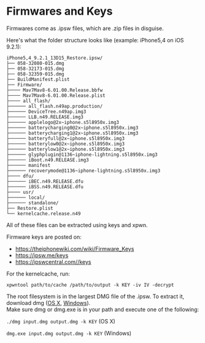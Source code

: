 # Firmwares and Keys

Firmwares come as .ipsw files, which are .zip files in disguise.

Here's what the folder structure looks like (example: iPhone5,4 on iOS 9.2.1):

```
iPhone5,4_9.2.1_13D15_Restore.ipsw/
├── 058-32080-015.dmg
├── 058-32173-015.dmg
├── 058-32359-015.dmg
├── BuildManifest.plist
├── Firmware/
├──── Mav7Mav8-6.01.00.Release.bbfw
├──── Mav7Mav8-6.01.00.Release.plist
├──── all_flash/
├────── all_flash.n49ap.production/
├────── DeviceTree.n49ap.img3
├────── LLB.n49.RELEASE.img3
├────── applelogo@2x~iphone.s5l8950x.img3
├────── batterycharging0@2x~iphone.s5l8950x.img3
├────── batterycharging1@2x~iphone.s5l8950x.img3
├────── batteryfull@2x~iphone.s5l8950x.img3
├────── batterylow0@2x~iphone.s5l8950x.img3
├────── batterylow1@2x~iphone.s5l8950x.img3
├────── glyphplugin@1136~iphone-lightning.s5l8950x.img3
├────── iBoot.n49.RELEASE.img3
├────── manifest
├────── recoverymode@1136~iphone-lightning.s5l8950x.img3
├──── dfu/
├────── iBEC.n49.RELEASE.dfu
├────── iBSS.n49.RELEASE.dfu
├──── usr/
├────── local/
├────── standalone/
├── Restore.plist
└── kernelcache.release.n49
```

All of these files can be extracted using keys and xpwn.

Firmware keys are posted on:

- <https://theiphonewiki.com/wiki/Firmware_Keys>
- <https://ipsw.me/keys>
- <https://ipswcentral.com//keys>

For the kernelcache, run:

`xpwntool path/to/cache /path/to/output -k KEY -iv IV -decrypt`

The root filesystem is in the largest DMG file of the .ipsw. To extract it, download dmg
([OS X](http://www.ifans.com/forums/attachments/dmg-zip.68330/), [Windows](https://intdev.googlecode.com/files/dmg.exe)).\
Make sure dmg or dmg.exe is in your path and execute one of the following:

`./dmg input.dmg output.dmg -k KEY` (OS X)

`dmg.exe input.dmg output.dmg -k KEY` (Windows)
